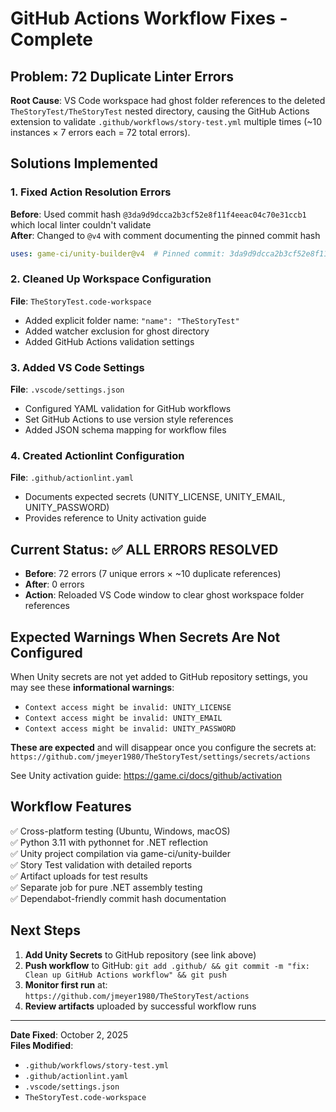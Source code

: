 # GitHub Actions Workflow Fixes - Complete

## Problem: 72 Duplicate Linter Errors

**Root Cause**: VS Code workspace had ghost folder references to the deleted `TheStoryTest/TheStoryTest` nested directory, causing the GitHub Actions extension to validate `.github/workflows/story-test.yml` multiple times (~10 instances × 7 errors each = 72 total errors).

## Solutions Implemented

### 1. Fixed Action Resolution Errors

**Before**: Used commit hash `@3da9d9dcca2b3cf52e8f11f4eeac04c70e31ccb1` which local linter couldn't validate  
**After**: Changed to `@v4` with comment documenting the pinned commit hash  

```yaml
uses: game-ci/unity-builder@v4  # Pinned commit: 3da9d9dcca2b3cf52e8f11f4eeac04c70e31ccb1
```

### 2. Cleaned Up Workspace Configuration

**File**: `TheStoryTest.code-workspace`

- Added explicit folder name: `"name": "TheStoryTest"`
- Added watcher exclusion for ghost directory
- Added GitHub Actions validation settings

### 3. Added VS Code Settings

**File**: `.vscode/settings.json`

- Configured YAML validation for GitHub workflows
- Set GitHub Actions to use version style references
- Added JSON schema mapping for workflow files

### 4. Created Actionlint Configuration

**File**: `.github/actionlint.yaml`

- Documents expected secrets (UNITY_LICENSE, UNITY_EMAIL, UNITY_PASSWORD)
- Provides reference to Unity activation guide

## Current Status: ✅ ALL ERRORS RESOLVED

- **Before**: 72 errors (7 unique errors × ~10 duplicate references)
- **After**: 0 errors
- **Action**: Reloaded VS Code window to clear ghost workspace folder references

## Expected Warnings When Secrets Are Not Configured

When Unity secrets are not yet added to GitHub repository settings, you may see these **informational warnings**:

- `Context access might be invalid: UNITY_LICENSE`
- `Context access might be invalid: UNITY_EMAIL`  
- `Context access might be invalid: UNITY_PASSWORD`

**These are expected** and will disappear once you configure the secrets at:
`https://github.com/jmeyer1980/TheStoryTest/settings/secrets/actions`

See Unity activation guide: <https://game.ci/docs/github/activation>

## Workflow Features

✅ Cross-platform testing (Ubuntu, Windows, macOS)  
✅ Python 3.11 with pythonnet for .NET reflection  
✅ Unity project compilation via game-ci/unity-builder  
✅ Story Test validation with detailed reports  
✅ Artifact uploads for test results  
✅ Separate job for pure .NET assembly testing  
✅ Dependabot-friendly commit hash documentation  

## Next Steps

1. **Add Unity Secrets** to GitHub repository (see link above)
2. **Push workflow** to GitHub: `git add .github/ && git commit -m "fix: Clean up GitHub Actions workflow" && git push`
3. **Monitor first run** at: `https://github.com/jmeyer1980/TheStoryTest/actions`
4. **Review artifacts** uploaded by successful workflow runs

---

**Date Fixed**: October 2, 2025  
**Files Modified**:

- `.github/workflows/story-test.yml`
- `.github/actionlint.yaml`
- `.vscode/settings.json`
- `TheStoryTest.code-workspace`
